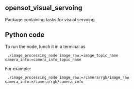 opensot_visual_servoing
-----------------------

Package containing tasks for visual servoing.

Python code
-----------
  
To run the node, lunch it in a terminal as

<code> ./image_processing_node image_raw:=image_topic_name camera_info:=camera_info_topic_name</code>

For example:

<code> ./image_processing_node image_raw:=/camera/rgb/image_raw camera_info:=/camera/rgb/camera_info </code>
